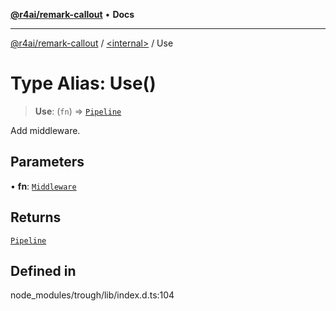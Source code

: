 [**@r4ai/remark-callout**](../../README.md) • **Docs**

***

[@r4ai/remark-callout](../../globals.md) / [\<internal\>](../README.md) / Use

# Type Alias: Use()

> **Use**: (`fn`) => [`Pipeline`](Pipeline.md)

Add middleware.

## Parameters

• **fn**: [`Middleware`](Middleware.md)

## Returns

[`Pipeline`](Pipeline.md)

## Defined in

node\_modules/trough/lib/index.d.ts:104
